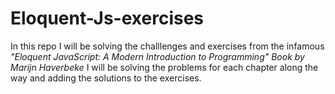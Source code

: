 # Eloquent-Js-exercises
  In this repo I will be solving the challlenges and exercises from the infamous *"Eloquent JavaScript: A Modern Introduction to Programming" 
  Book by Marijn Haverbeke*
  I will be solving the problems for each chapter along the way and adding the solutions to the exercises.
  
